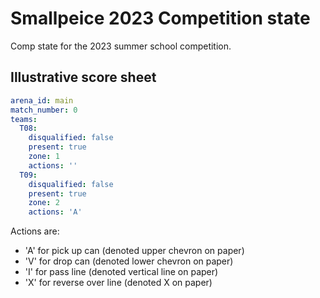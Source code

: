 # Smallpeice 2023 Competition state

Comp state for the 2023 summer school competition.

## Illustrative score sheet

```yaml
arena_id: main
match_number: 0
teams:
  T08:
    disqualified: false
    present: true
    zone: 1
    actions: ''
  T09:
    disqualified: false
    present: true
    zone: 2
    actions: 'A'
```

Actions are:
  - 'A' for pick up can (denoted upper chevron on paper)
  - 'V' for drop can (denoted lower chevron on paper)
  - 'I' for pass line (denoted vertical line on paper)
  - 'X' for reverse over line (denoted X on paper)

